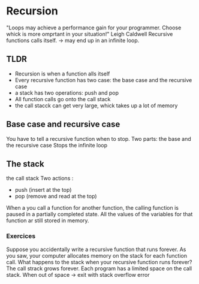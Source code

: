# Recursion
"Loops may achieve a performance gain for your programmer. Choose whick is more omprtant in your situation!"
Leigh Caldwell
Recursive functions calls itself. -> may end up in an infinite loop.

## TLDR
- Recursion is when a function alls itself
- Every recursive function has two case: the base case and the recursive case
- a stack has two operations: push and pop
- All function calls go onto the call stack
- the call stacck can get very large, whick takes up a lot of memory

## Base case and recursive case
You have to tell a recursive function when to stop.
Two parts: the base and the recursive case
Stops the infinite loop

## The stack
the call stack
Two actions :
- push (insert at the top)
- pop (remove and read at the top)

When a you call a function for another function, the calling function is paused in a partially completed state.
All the values of the variables for that function ar still stored in memory.

### Exercices
Suppose you accidentally write a recursive function that runs
forever. As you saw, your computer allocates memory on the
stack for each function call. What happens to the stack when your
recursive function runs forever?
The call strack grows forever. Each program has a limited space on the call stack.
When out of space -> exit with stack overflow error
